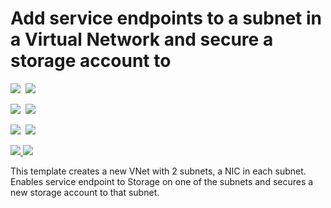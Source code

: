 # Add service endpoints to a subnet in a Virtual Network and secure a storage account to 

<IMG SRC="https://azbotstorage.blob.core.windows.net/badges/201-vnet-2subnets-service-endpoints-storage-integration/PublicLastTestDate.svg" />&nbsp;
<IMG SRC="https://azbotstorage.blob.core.windows.net/badges/201-vnet-2subnets-service-endpoints-storage-integration/PublicDeployment.svg" />&nbsp;

<IMG SRC="https://azbotstorage.blob.core.windows.net/badges/201-vnet-2subnets-service-endpoints-storage-integration/FairfaxLastTestDate.svg" />&nbsp;
<IMG SRC="https://azbotstorage.blob.core.windows.net/badges/201-vnet-2subnets-service-endpoints-storage-integration/FairfaxDeployment.svg" />&nbsp;

<IMG SRC="https://azbotstorage.blob.core.windows.net/badges/201-vnet-2subnets-service-endpoints-storage-integration/BestPracticeResult.svg" />&nbsp;
<IMG SRC="https://azbotstorage.blob.core.windows.net/badges/201-vnet-2subnets-service-endpoints-storage-integration/CredScanResult.svg" />&nbsp;

<a href="https://portal.azure.com/#create/Microsoft.Template/uri/https%3A%2F%2Fraw.githubusercontent.com%2FAzure%2Fazure-quickstart-templates%2Fmaster%2F201-vnet-2subnets-service-endpoints-storage-integration%2Fazuredeploy.json" target="_blank">
    <img src="http://azuredeploy.net/deploybutton.png"/>
</a>
<a href="http://armviz.io/#/?load=https%3A%2F%2Fraw.githubusercontent.com%2FAzure%2Fazure-quickstart-templates%2Fmaster%2F201-vnet-2subnets-service-endpoints-storage-integration%2Fazuredeploy.json" target="_blank">
    <img src="http://armviz.io/visualizebutton.png"/>
</a>

This template creates a new VNet with 2 subnets, a NIC in each subnet. Enables service endpoint to Storage on one of the subnets and secures a new storage account to that subnet.
